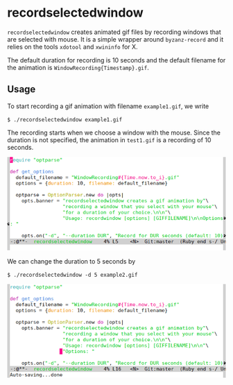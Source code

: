 # recordselectedwindow
`recordselectedwindow` creates animated gif files by recording windows that are selected with mouse. It is a simple wrapper around `byzanz-record` and it relies on the tools `xdotool` and `xwininfo` for X. 

The default duration for recording is 10 seconds and the default filename for the animation is `WindowRecording{Timestamp}.gif`.

## Usage

To start recording a gif animation with filename `example1.gif`, we write

```
$ ./recordselectedwindow example1.gif
```

The recording starts when we choose a window with the mouse. Since the duration is not specified, the animation in `test1.gif` is a recording of 10 seconds. 

![Example animation 1](example1.gif)

We can change the duration to 5 seconds by 

```
$ ./recordselectedwindow -d 5 example2.gif
```

![Example animation 2](example2.gif)
